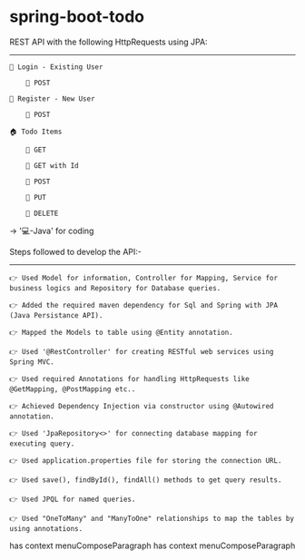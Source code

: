 
# spring-boot-todo
 
REST API with the following HttpRequests using JPA:

--------------------------------------------------

    👤 Login - Existing User

        🔗 POST

    👥 Register - New User

        🔗 POST

    🏠 Todo Items

        🔗 GET

        🔗 GET with Id

        🔗 POST

        🔗 PUT

        🔗 DELETE


  -> '💻-Java' for coding


Steps followed to develop the API:-

----------------------------------

    👉 Used Model for information, Controller for Mapping, Service for business logics and Repository for Database queries.

    👉 Added the required maven dependency for Sql and Spring with JPA (Java Persistance API).

    👉 Mapped the Models to table using @Entity annotation.

    👉 Used '@RestController' for creating RESTful web services using Spring MVC.

    👉 Used required Annotations for handling HttpRequests like @GetMapping, @PostMapping etc..

    👉 Achieved Dependency Injection via constructor using @Autowired annotation.

    👉 Used 'JpaRepository<>' for connecting database mapping for executing query.

    👉 Used application.properties file for storing the connection URL.

    👉 Used save(), findById(), findAll() methods to get query results.

    👉 Used JPQL for named queries.

    👉 Used "OneToMany" and "ManyToOne" relationships to map the tables by using annotations.
has context menuComposeParagraph
has context menuComposeParagraph

